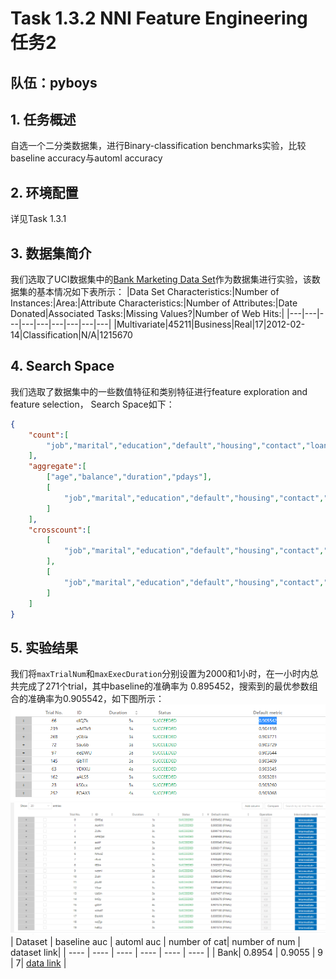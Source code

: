 # Task 1.3.2 NNI Feature Engineering 任务2
## 队伍：pyboys
## 1. 任务概述
自选一个二分类数据集，进行Binary-classification benchmarks实验，比较baseline accuracy与automl accuracy
## 2. 环境配置
详见Task 1.3.1
## 3. 数据集简介
我们选取了UCI数据集中的[Bank Marketing Data Set](http://archive.ics.uci.edu/ml/datasets/Bank+Marketing)作为数据集进行实验，该数据集的基本情况如下表所示：
|Data Set Characteristics:|Number of Instances:|Area:|Attribute Characteristics:|Number of Attributes:|Date Donated|Associated Tasks:|Missing Values?|Number of Web Hits:|
|---|---|---|---|---|---|---|---|---|
|Multivariate|45211|Business|Real|17|2012-02-14|Classification|N/A|1215670
## 4. Search Space
我们选取了数据集中的一些数值特征和类别特征进行feature exploration and feature selection， Search Space如下：
```json
{
    "count":[
        "job","marital","education","default","housing","contact","loan","poutcome"
    ],
    "aggregate":[
        ["age","balance","duration","pdays"],
        [
            "job","marital","education","default","housing","contact","loan","poutcome"
        ]
    ],
    "crosscount":[
        [
            "job","marital","education","default","housing","contact","loan","poutcome"
        ],
        [
            "job","marital","education","default","housing","contact","loan","poutcome"
        ]
    ]
}
```
## 5. 实验结果
我们将```maxTrialNum```和```maxExecDuration```分别设置为2000和1小时，在一小时内总共完成了271个trial，其中baseline的准确率为	0.895452，搜索到的最优参数组合的准确率为0.905542，如下图所示：
![avatar](best.png)
![avatar](overall.png)
|  Dataset   | baseline auc  | automl auc | number of cat|  number of num |  dataset link| 
|  ----  | ----  | ----  | ----  |  ----  | ----  | 
| Bank| 0.8954 | 0.9055 | 9 | 7| [data link](http://archive.ics.uci.edu/ml/datasets/Bank+Marketing) |